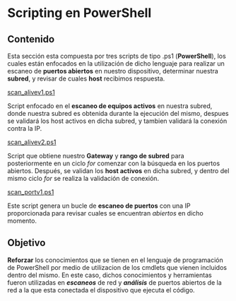 # Scripting en PowerShell
## Contenido
Esta sección esta compuesta por tres scripts de tipo .ps1 (**PowerShell**), los cuales están enfocados en la utilización de dicho lenguaje para realizar un escaneo de **puertos abiertos** en nuestro dispositivo, determinar nuestra **subred**, y revisar de cuales **host** recibimos respuesta.

[scan_alivev1.ps1](https://github.com/Yaayoo15/PIA/blob/main/Scripting%20en%20PowerShell/scan_alivev1.ps1) 

Script enfocado en el **escaneo de equipos activos** en nuestra subred, donde nuestra subred es obtenida durante la ejecución del mismo, despues se validará los host activos en dicha subred, y tambien validará la conexión contra la IP. 

[scan_alivev2.ps1](https://github.com/Yaayoo15/PIA/blob/main/Scripting%20en%20PowerShell/scan_alivev2.ps1)

Script que obtiene nuestro **Gateway** y **rango de subred** para posteriormente en un ciclo *for* comenzar con la búsqueda en los puertos abiertos.
Después, se validan los **host activos** en dicha subred, y dentro del mismo ciclo *for* se realiza la validación de conexión.

[scan_portv1.ps1](https://github.com/Yaayoo15/PIA/blob/main/Scripting%20en%20PowerShell/scan_portv1.ps1)

Este script genera un bucle de **escaneo de puertos** con una IP proporcionada para revisar cuales se encuentran *abiertos* en dicho momento.

## Objetivo
**Reforzar** los conocimientos que se tienen en el lenguaje de programación de PowerShell por medio de utilizacion de los cmdlets que vienen incluidos dentro del mismo.
En este caso, dichos conocimientos y herramientas fueron utilizadas en ***escaneos*** de red y ***análisis*** de puertos abiertos de la red a la que esta conectada el dispositivo que ejecuta el código.
